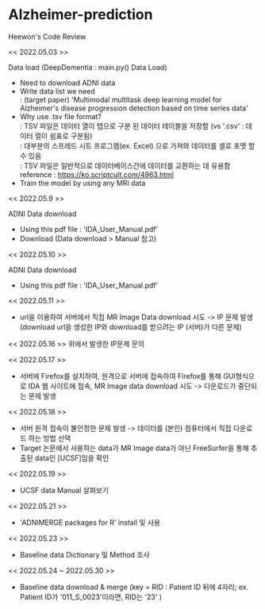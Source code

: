# Alzheimer-prediction
Heewon's Code Review

<< 2022.05.03 >>
  
Data load (DeepDementia : main.py() Data Load)

* Need to download ADNI data
* Write data list we need   
  : (target paper) 'Multimodal multitask deep learning model for Alzheimer's disease progression detection based on time series data'
* Why use .tsv file format?  
  : TSV 파일은 데이터 열이 탭으로 구분 된 데이터 테이블을 저장함 (vs '.csv' : 데이터 열이 쉼표로 구분됨)  
  : 대부분의 스프레드 시트 프로그램(ex. Excel) 으로 가져와 데이터를 셀로 포맷 할 수 있음  
  : TSV 파일은 일반적으로 데이터베이스간에 데이터를 교환하는 데 유용함  
  reference : https://ko.scriptcult.com/4963.html
* Train the model by using any MRI data

<< 2022.05.9 >>

ADNI Data download

* Using this pdf file : 'IDA_User_Manual.pdf'
* Download  (Data download > Manual 참고)


<< 2022.05.10 >>

ADNI Data download

* Using this pdf file : 'IDA_User_Manual.pdf'


<< 2022.05.11 >>
* url을 이용하여 서버에서 직접 MR Image Data download 시도  -> IP 문제 발생 (download url을 생성한 IP와 download를 받으려는 IP (서버)가 다른 문제)

<< 2022.05.16 >> 
위에서 발생한 IP문제 문의

<< 2022.05.17 >> 
* 서버에 Firefox를 설치하여, 원격으로 서버에 접속하여 Firefox를 통해 GUI형식으로 IDA 웹 사이트에 접속, MR Image data download 시도  -> 다운로드가 중단되는 문제 발생

<< 2022.05.18 >>
* 서버 원격 접속이 불안정한 문제 발생  -> 데이터를 (본인) 컴퓨터에서 직접 다운로드 하는 방법 선택
* Target 논문에서 사용하는 data가 MR Image data가 아닌 FreeSurfer을 통해 추출된 data인 [UCSF]임을 확인

<< 2022.05.19 >>
* UCSF data Manual 살펴보기

<< 2022.05.21 >>
* 'ADNIMERGE packages for R' install 및 사용

<< 2022.05.23 >>
* Baseline data Dictionary 및 Method 조사

<< 2022.05.24 ~ 2022.05.30 >>
* Baseline data download & merge (key = RID : Patient ID 뒤에 4자리; ex. Patient ID가 '011_S_0023'이라면, RID는 '23' )
